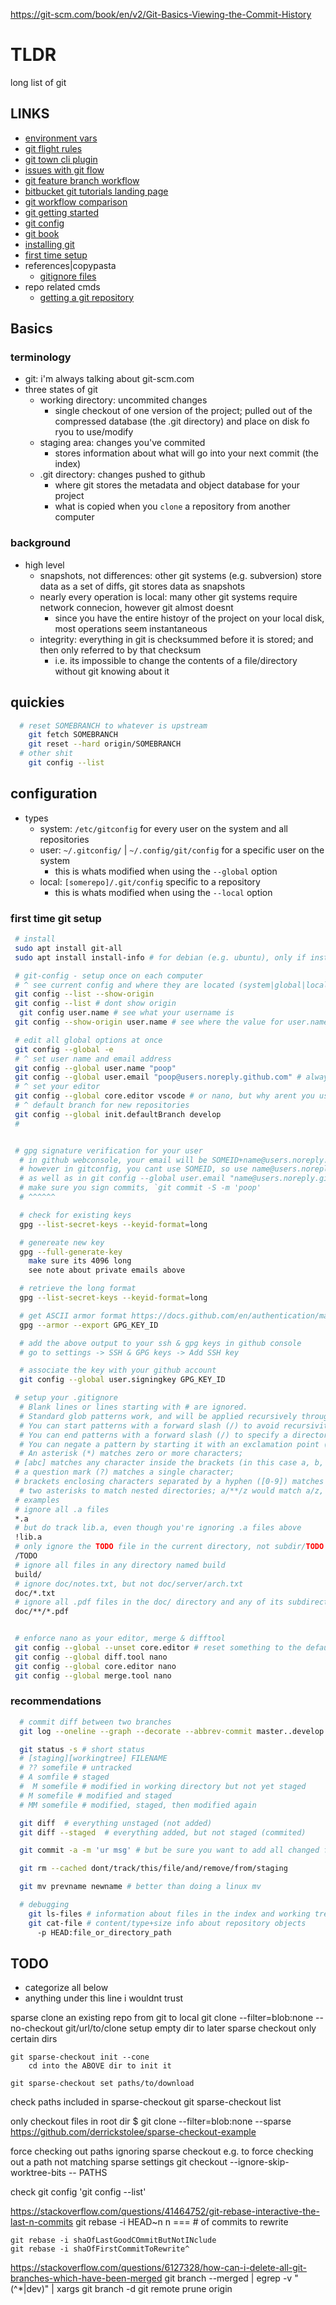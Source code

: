 <https://git-scm.com/book/en/v2/Git-Basics-Viewing-the-Commit-History>

# TLDR

long list of git

## LINKS

- [environment vars](https://git-scm.com/book/en/v2/Git-Internals-Environment-Variables)
- [git flight rules](https://github.com/k88hudson/git-flight-rules/blob/master/README.md)
- [git town cli plugin](https://www.git-town.com/)
- [issues with git flow](https://scottchacon.com/2011/08/31/github-flow.html)
- [git feature branch workflow](https://www.atlassian.com/git/tutorials/comparing-workflows/feature-branch-workflow)
- [bitbucket git tutorials landing page](https://www.atlassian.com/git/tutorials)
- [git workflow comparison](https://www.atlassian.com/git/tutorials/comparing-workflows)
- [git getting started](https://git-scm.com/book/en/v2/Getting-Started-About-Version-Control)
- [git config](https://git-scm.com/book/en/v2/Customizing-Git-Git-Configuration)
- [git book](https://git-scm.com/book/en/v2)
- [installing git](https://git-scm.com/book/en/v2/Getting-Started-Installing-Git)
- [first time setup](https://git-scm.com/book/en/v2/Getting-Started-First-Time-Git-Setup)
- references|copypasta
  - [gitignore files](https://github.com/github/gitignore)
- repo related cmds
  - [getting a git repository](https://git-scm.com/book/en/v2/Git-Basics-Getting-a-Git-Repository)

## Basics

### terminology

- git: i'm always talking about git-scm.com
- three states of git
  - working directory: uncommited changes
    - single checkout of one version of the project; pulled out of the compressed database (the .git directory) and place on disk fo ryou to use/modify
  - staging area: changes you've commited
    - stores information about what will go into your next commit (the index)
  - .git directory: changes pushed to github
    - where git stores the metadata and object database for your project
    - what is copied when you `clone` a repository from another computer

### background

- high level
  - snapshots, not differences: other git systems (e.g. subversion) store data as a set of diffs, git stores data as snapshots
  - nearly every operation is local: many other git systems require network connecion, however git almost doesnt
    - since you have the entire histoyr of the project on your local disk, most operations seem instantaneous
  - integrity: everything in git is checksummed before it is stored; and then only referred to by that checksum
    - i.e. its impossible to change the contents of a file/directory without git knowing about it

## quickies

```sh
  # reset SOMEBRANCH to whatever is upstream
    git fetch SOMEBRANCH
    git reset --hard origin/SOMEBRANCH
  # other shit
    git config --list

```

## configuration

- types
  - system: `/etc/gitconfig` for every user on the system and all repositories
  - user: `~/.gitconfig/` | `~/.config/git/config` for a specific user on the system
    - this is whats modified when using the `--global` option
  - local: `[somerepo]/.git/config` specific to a repository
    - this is whats modified when using the `--local` option

### first time git setup

```sh
 # install
 sudo apt install git-all
 sudo apt install install-info # for debian (e.g. ubuntu), only if installed from source

 # git-config - setup once on each computer
 # ^ see current config and where they are located (system|global|local)
 git config --list --show-origin
 git config --list # dont show origin
  git config user.name # see what your username is
 git config --show-origin user.name # see where the value for user.name is coming from

 # edit all global options at once
 git config --global -e
 # ^ set user name and email address
 git config --global user.name "poop"
 git config --global user.email "poop@users.noreply.github.com" # always use the noreply, thank me later
 # ^ set your editor
 git config --global core.editor vscode # or nano, but why arent you using vscode for everything?
 # ^ default branch for new repositories
 git config --global init.defaultBranch develop
 #


 # gpg signature verification for your user
  # in github webconsole, your email will be SOMEID+name@users.noreply.github.com
  # however in gitconfig, you cant use SOMEID, so use name@users.noreply.github.com in gpg
  # as well as in git config --global user.email "name@users.noreply.github.com
  # make sure you sign commits, `git commit -S -m 'poop'
  # ^^^^^^

  # check for existing keys
  gpg --list-secret-keys --keyid-format=long

  # genereate new key
  gpg --full-generate-key
    make sure its 4096 long
    see note about private emails above

  # retrieve the long format
  gpg --list-secret-keys --keyid-format=long

  # get ASCII armor format https://docs.github.com/en/authentication/managing-commit-signature-verification/generating-a-new-gpg-key
  gpg --armor --export GPG_KEY_ID

  # add the above output to your ssh & gpg keys in github console
  # go to settings -> SSH & GPG keys -> Add SSH key

  # associate the key with your github account
  git config --global user.signingkey GPG_KEY_ID

 # setup your .gitignore
  # Blank lines or lines starting with # are ignored.
  # Standard glob patterns work, and will be applied recursively throughout the entire working tree.
  # You can start patterns with a forward slash (/) to avoid recursivity.
  # You can end patterns with a forward slash (/) to specify a directory.
  # You can negate a pattern by starting it with an exclamation point (!).
  # An asterisk (*) matches zero or more characters;
 # [abc] matches any character inside the brackets (in this case a, b, or c);
 # a question mark (?) matches a single character;
 # brackets enclosing characters separated by a hyphen ([0-9]) matches any character between them (in this case 0 through 9).
  # two asterisks to match nested directories; a/**/z would match a/z, a/b/z, a/b/c/z, and so on.
 # examples
 # ignore all .a files
 *.a
 # but do track lib.a, even though you're ignoring .a files above
 !lib.a
 # only ignore the TODO file in the current directory, not subdir/TODO
 /TODO
 # ignore all files in any directory named build
 build/
 # ignore doc/notes.txt, but not doc/server/arch.txt
 doc/*.txt
 # ignore all .pdf files in the doc/ directory and any of its subdirectories
 doc/**/*.pdf


 # enforce nano as your editor, merge & difftool
 git config --global --unset core.editor # reset something to the default
 git config --global diff.tool nano
 git config --global core.editor nano
 git config --global merge.tool nano
```

### recommendations

```sh
  # commit diff between two branches
  git log --oneline --graph --decorate --abbrev-commit master..develop

  git status -s # short status
  # [staging][workingtree] FILENAME
  # ?? somefile # untracked
  # A somfile # staged
  #  M somefile # modified in working directory but not yet staged
  # M somefile # modified and staged
  # MM somefile # modified, staged, then modified again

  git diff  # everything unstaged (not added)
  git diff --staged  # everything added, but not staged (commited)

  git commit -a -m 'ur msg' # but be sure you want to add all changed files

  git rm --cached dont/track/this/file/and/remove/from/staging

  git mv prevname newname # better than doing a linux mv

  # debugging
    git ls-files # information about files in the index and working tree
    git cat-file # content/type+size info about repository objects
      -p HEAD:file_or_directory_path
```

## TODO

- categorize all below
- anything under this line i wouldnt trust

sparse clone an existing repo from git to local
    git clone --filter=blob:none --no-checkout git/url/to/clone
        setup empty dir to later sparse checkout only certain dirs

    git sparse-checkout init --cone
        cd into the ABOVE dir to init it

    git sparse-checkout set paths/to/download

check paths included in sparse-checkout
    git sparse-checkout list

only checkout files in root dir
    $ git clone --filter=blob:none --sparse <https://github.com/derrickstolee/sparse-checkout-example>

force checking out paths ignoring sparse checkout
e.g. to force checking out a path not matching sparse settings
    git checkout --ignore-skip-worktree-bits -- PATHS

check git config 'git config --list'

<https://stackoverflow.com/questions/41464752/git-rebase-interactive-the-last-n-commits>
    git rebase -i HEAD~n
        n === # of commits to rewrite

    git rebase -i shaOfLastGoodCOmmitButNotINclude
    git rebase -i shaOfFirstCommitToRewrite^

<https://stackoverflow.com/questions/6127328/how-can-i-delete-all-git-branches-which-have-been-merged>
    git branch --merged | egrep -v "(^\*|dev)" | xargs git branch -d
    git remote prune origin
